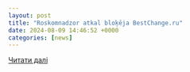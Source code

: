```yaml
---
layout: post
title: "Roskomnadzor atkal bloķēja BestChange.ru"
date: 2024-08-09 14:46:52 +0000
categories: [news]
---
```


[Читати далі](https://happycoin.club/lv/roskomnadzor-snova-zablokiroval-bestchange-ru/)
